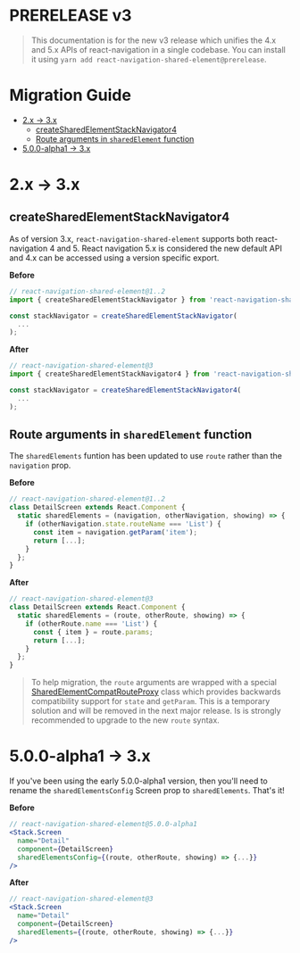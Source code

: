 # PRERELEASE v3 <!-- omit in toc -->

> This documentation is for the new v3 release which unifies the 4.x and 5.x APIs of react-navigation in a single codebase. You can install it using `yarn add react-navigation-shared-element@prerelease`.

# Migration Guide <!-- omit in toc -->

- [2.x -> 3.x](#2x---3x)
  - [createSharedElementStackNavigator4](#createsharedelementstacknavigator4)
  - [Route arguments in `sharedElement` function](#route-arguments-in-sharedelement-function)
- [5.0.0-alpha1 -> 3.x](#500-alpha1---3x)

# 2.x -> 3.x

## createSharedElementStackNavigator4

As of version 3.x, `react-navigation-shared-element` supports both react-navigation 4 and 5. React navigation 5.x is considered the new default API and 4.x can be accessed using a version specific export.

**Before**

```jsx
// react-navigation-shared-element@1..2
import { createSharedElementStackNavigator } from 'react-navigation-shared-element';

const stackNavigator = createSharedElementStackNavigator(
  ...
);
```

**After**

```jsx
// react-navigation-shared-element@3
import { createSharedElementStackNavigator4 } from 'react-navigation-shared-element';

const stackNavigator = createSharedElementStackNavigator4(
  ...
);
```


## Route arguments in `sharedElement` function

The `sharedElements` funtion has been updated to use `route` rather than the `navigation` prop.

**Before**

```jsx
// react-navigation-shared-element@1..2
class DetailScreen extends React.Component {
  static sharedElements = (navigation, otherNavigation, showing) => {
    if (otherNavigation.state.routeName === 'List') {
      const item = navigation.getParam('item');
      return [...];
    }
  };
}
```

**After**

```jsx
// react-navigation-shared-element@3
class DetailScreen extends React.Component {
  static sharedElements = (route, otherRoute, showing) => {
    if (otherRoute.name === 'List') {
      const { item } = route.params;
      return [...];
    }
  };
}
```

> To help migration, the `route` arguments are wrapped with a special [SharedElementCompatRouteProxy](../src/SharedElementCompatRouteProxy.ts) class which provides backwards compatibility support for `state` and `getParam`. This is a temporary solution and will be removed in the next major release. Is is strongly recommended to upgrade to the new `route` syntax.


# 5.0.0-alpha1 -> 3.x

If you've been using the early 5.0.0-alpha1 version, then you'll need to rename the `sharedElementsConfig` Screen prop to `sharedElements`. That's it!

**Before**

```jsx
// react-navigation-shared-element@5.0.0-alpha1
<Stack.Screen
  name="Detail"
  component={DetailScreen}
  sharedElementsConfig={(route, otherRoute, showing) => {...}}
/>
```

**After**

```jsx
// react-navigation-shared-element@3
<Stack.Screen
  name="Detail"
  component={DetailScreen}
  sharedElements={(route, otherRoute, showing) => {...}}
/>
```
